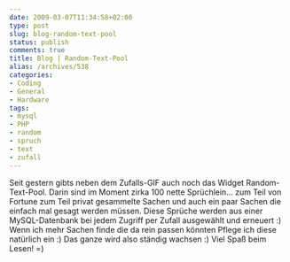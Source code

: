 ```yaml
---
date: 2009-03-07T11:34:58+02:00
type: post
slug: blog-random-text-pool
status: publish
comments: true
title: Blog | Random-Text-Pool
alias: /archives/538
categories:
- Coding
- General
- Hardware
tags:
- mysql
- PHP
- random
- spruch
- text
- zufall
---
```


Seit gestern gibts neben dem Zufalls-GIF auch noch das Widget Random-Text-Pool. Darin sind im Moment zirka 100 nette Sprüchlein... zum Teil von Fortune zum Teil privat gesammelte Sachen und auch ein paar Sachen die einfach mal gesagt werden müssen. Diese Sprüche werden aus einer MySQL-Datenbank bei jedem Zugriff per Zufall ausgewählt und erneuert :) Wenn ich mehr Sachen finde die da rein passen könnten Pflege ich diese natürlich ein :)  Das ganze wird also ständig wachsen :) Viel Spaß beim Lesen! =)
